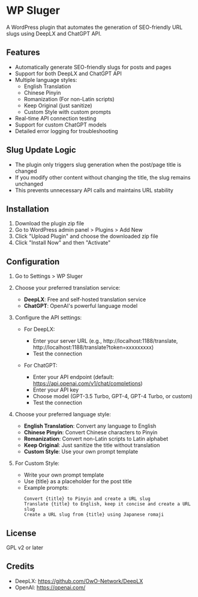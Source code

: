 # WP Sluger

A WordPress plugin that automates the generation of SEO-friendly URL slugs using DeepLX and ChatGPT API.

## Features

- Automatically generate SEO-friendly slugs for posts and pages
- Support for both DeepLX and ChatGPT API
- Multiple language styles:
  - English Translation
  - Chinese Pinyin
  - Romanization (For non-Latin scripts)
  - Keep Original (just sanitize)
  - Custom Style with custom prompts
- Real-time API connection testing
- Support for custom ChatGPT models
- Detailed error logging for troubleshooting


## Slug Update Logic
- The plugin only triggers slug generation when the post/page title is changed
- If you modify other content without changing the title, the slug remains unchanged
- This prevents unnecessary API calls and maintains URL stability


## Installation

1. Download the plugin zip file
2. Go to WordPress admin panel > Plugins > Add New
3. Click "Upload Plugin" and choose the downloaded zip file
4. Click "Install Now" and then "Activate"

## Configuration

1. Go to Settings > WP Sluger
2. Choose your preferred translation service:
   - **DeepLX**: Free and self-hosted translation service
   - **ChatGPT**: OpenAI's powerful language model

3. Configure the API settings:
   - For DeepLX:
     - Enter your server URL (e.g., http://localhost:1188/translate, http://localhost:1188/translate?token=xxxxxxxxx)
     - Test the connection
   
   - For ChatGPT:
     - Enter your API endpoint (default: https://api.openai.com/v1/chat/completions)
     - Enter your API key
     - Choose model (GPT-3.5 Turbo, GPT-4, GPT-4 Turbo, or custom)
     - Test the connection

4. Choose your preferred language style:
   - **English Translation**: Convert any language to English
   - **Chinese Pinyin**: Convert Chinese characters to Pinyin
   - **Romanization**: Convert non-Latin scripts to Latin alphabet
   - **Keep Original**: Just sanitize the title without translation
   - **Custom Style**: Use your own prompt template

5. For Custom Style:
   - Write your own prompt template
   - Use {title} as a placeholder for the post title
   - Example prompts:
     ```
     Convert {title} to Pinyin and create a URL slug
     Translate {title} to English, keep it concise and create a URL slug
     Create a URL slug from {title} using Japanese romaji
     ```

## License

GPL v2 or later

## Credits

- DeepLX: https://github.com/OwO-Network/DeepLX
- OpenAI: https://openai.com/
